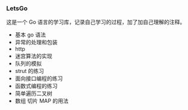 ### LetsGo

这是一个 Go 语言的学习库，记录自己学习的过程，加了加自己理解的注释。

- 基本 go 语法
- 异常的处理和包装
- http
- 迷宫算法的实现
- 队列的模拟
- strut 的练习
- 面向接口编程的练习
- 函数式编程的练习
- 简单遍历二叉树
- 数组 切片 MAP 的用法


 
